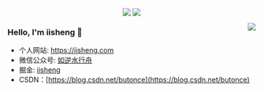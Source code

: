 <p align="center">
  <img align="center" src="https://img.iisheng.cn/developer.gif"/>

<img align="center" src="https://github-profile-trophy.vercel.app/?username=iisheng" style="max-width:100%;">

</p>

<img align="right" src="https://github-readme-stats.vercel.app/api?username=iisheng&show_icons=true&icon_color=805AD5&text_color=718096&bg_color=ffffff&hide_title=true" />




### Hello, I'm iisheng 👋


- 个人网站: https://iisheng.com
- 微信公众号: [如逆水行舟](https://img.iisheng.cn/qrcode_344.jpg)
- 掘金: [iisheng](https://juejin.im/user/448256476714525/posts)
- CSDN：[https://blog.csdn.net/butonce](https://blog.csdn.net/butonce)                                                                        
